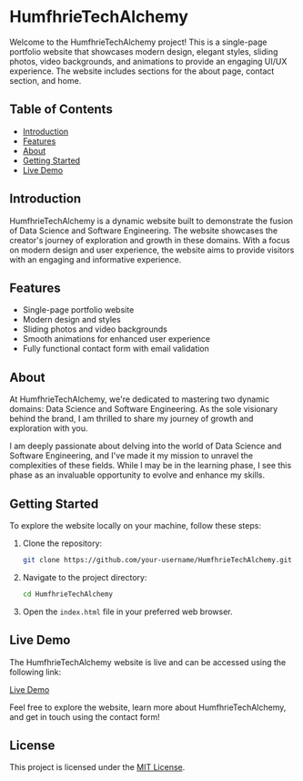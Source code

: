 # HumfhrieTechAlchemy

Welcome to the HumfhrieTechAlchemy project! This is a single-page portfolio website that showcases modern design, elegant styles, sliding photos, video backgrounds, and animations to provide an engaging UI/UX experience. The website includes sections for the about page, contact section, and home.

## Table of Contents

- [Introduction](#introduction)
- [Features](#features)
- [About](#about)
- [Getting Started](#getting-started)
- [Live Demo](#live-demo)

## Introduction

HumfhrieTechAlchemy is a dynamic website built to demonstrate the fusion of Data Science and Software Engineering. The website showcases the creator's journey of exploration and growth in these domains. With a focus on modern design and user experience, the website aims to provide visitors with an engaging and informative experience.

## Features

- Single-page portfolio website
- Modern design and styles
- Sliding photos and video backgrounds
- Smooth animations for enhanced user experience
- Fully functional contact form with email validation

## About

At HumfhrieTechAlchemy, we're dedicated to mastering two dynamic domains: Data Science and Software Engineering. As the sole visionary behind the brand, I am thrilled to share my journey of growth and exploration with you.

I am deeply passionate about delving into the world of Data Science and Software Engineering, and I've made it my mission to unravel the complexities of these fields. While I may be in the learning phase, I see this phase as an invaluable opportunity to evolve and enhance my skills.

## Getting Started

To explore the website locally on your machine, follow these steps:

1. Clone the repository:
   ```bash
   git clone https://github.com/your-username/HumfhrieTechAlchemy.git
   ```

2. Navigate to the project directory:
   ```bash
   cd HumfhrieTechAlchemy
   ```

3. Open the `index.html` file in your preferred web browser.

## Live Demo

The HumfhrieTechAlchemy website is live and can be accessed using the following link:

[Live Demo](https://starlit-toffee-089ef6.netlify.app/)

Feel free to explore the website, learn more about HumfhrieTechAlchemy, and get in touch using the contact form!

## License

This project is licensed under the [MIT License](LICENSE).

